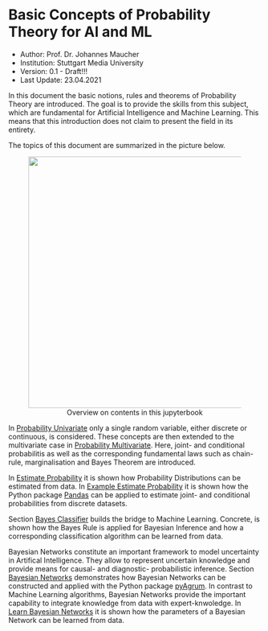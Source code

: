 # Basic Concepts of Probability Theory for AI and ML


* Author: Prof. Dr. Johannes Maucher
* Institution: Stuttgart Media University
* Version: 0.1 - Draft!!!
* Last Update: 23.04.2021

In this document the basic notions, rules and theorems of Probability Theory are introduced. The goal is to provide the skills from this subject, which are fundamental for Artificial Intelligence and Machine Learning. This means that this introduction does not claim to present the field in its entirety. 

The topics of this document are summarized in the picture below.

<figure align="center">
<img width="500" src="https://maucher.home.hdm-stuttgart.de/Pics/probBookJupyterBookOverview.png">
<figcaption>Overview on contents in this jupyterbook</figcaption>
</figure>

In [Probability Univariate](ProbabilityUnivariate) only a single random variable, either discrete or continuous, is considered. These concepts are then extended to the multivariate case in [Probability Multivariate](ProbabilityMultivariate). Here, joint- and conditional probabilitis as well as the corresponding fundamental laws such as chain-rule, marginalisation and Bayes Theorem are introduced.

In [Estimate Probability](estimateProbability) it is shown how Probability Distributions can be estimated from data. In [Example Estimate Probability](exampleProbEst) it is shown how the Python package [Pandas](https://pandas.pydata.org) can be applied to estimate joint- and conditional probabilities from discrete datasets.

Section [Bayes Classifier](parametricClassification1D) builds the bridge to Machine Learning. Concrete, is shown how the Bayes Rule is applied for Bayesian Inference and how a corresponding classification algorithm can be learned from data.

Bayesian Networks constitute an important framework to model uncertainty in Artifical Intelligence. They allow to represent uncertain knowledge and provide means for causal- and diagnostic- probabilistic inference. Section [Bayesian Networks](BayesNetAsia) demonstrates how Bayesian Networks can be constructed and applied with the Python package [pyAgrum](https://pyagrum.readthedocs.io/en/0.20.1/). In contrast to Machine Learning algorithms, Bayesian Networks provide the important capability to integrate knowledge from data with expert-knwoledge. In [Learn Bayesian Networks](BayesNetLearningWithPandas) it is shown how the parameters of a Bayesian Network can be learned from data. 

